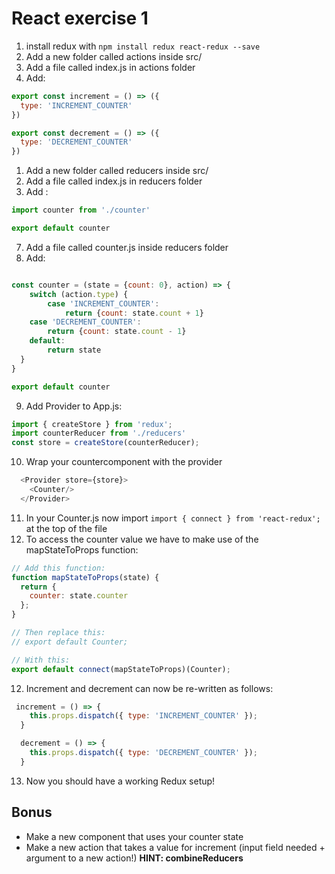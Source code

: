 # React exercise 1
1. install redux with `npm install redux react-redux --save` 
2. Add a new folder called actions inside src/
3. Add a file called index.js in actions folder
4. Add: 
```js
export const increment = () => ({
  type: 'INCREMENT_COUNTER'
})

export const decrement = () => ({
  type: 'DECREMENT_COUNTER'
})

```
1. Add a new folder called reducers inside src/
2. Add a file called index.js in reducers folder
3. Add :
```js
import counter from './counter'

export default counter

```
7. Add a file called counter.js inside reducers folder
8. Add:
```js

const counter = (state = {count: 0}, action) => {
    switch (action.type) {
        case 'INCREMENT_COUNTER':
            return {count: state.count + 1}
    case 'DECREMENT_COUNTER':
        return {count: state.count - 1}
    default:
        return state
  }
}

export default counter

``` 
9. Add Provider to App.js: 
```js
import { createStore } from 'redux';
import counterReducer from './reducers'
const store = createStore(counterReducer);
```
10. Wrap your countercomponent with the provider
```js
  <Provider store={store}>
    <Counter/>
  </Provider>
```
11. In your Counter.js now import `import { connect } from 'react-redux';` at the top of the file
12. To access the counter value we have to make use of the mapStateToProps function: 
```js
// Add this function:
function mapStateToProps(state) {
  return {
    counter: state.counter
  };
}

// Then replace this:
// export default Counter;

// With this:
export default connect(mapStateToProps)(Counter);

```
12. Increment and decrement can now be re-written as follows: 
```js
 increment = () => {
    this.props.dispatch({ type: 'INCREMENT_COUNTER' });
  }

  decrement = () => {
    this.props.dispatch({ type: 'DECREMENT_COUNTER' });
  }
``` 
13. Now you should have a working Redux setup!

## Bonus
- Make a new component that uses your counter state
- Make a new action that takes a value for increment (input field needed + argument to a new action!) **HINT: combineReducers**